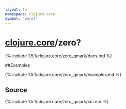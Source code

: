 ```yaml
---
layout: fn
namespace: clojure.core
symbol: "zero?"
---
```


# [clojure.core](../)/zero?

{% include 1.5.1/clojure.core/zero_qmark/docs.md %}

##Examples

{% include 1.5.1/clojure.core/zero_qmark/examples.md %}
## Source
{% include 1.5.1/clojure.core/zero_qmark/src.md %}

